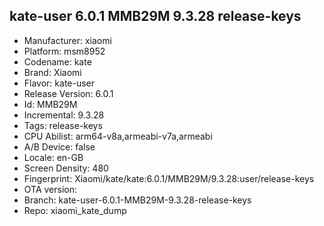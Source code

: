 ## kate-user 6.0.1 MMB29M 9.3.28 release-keys
- Manufacturer: xiaomi
- Platform: msm8952
- Codename: kate
- Brand: Xiaomi
- Flavor: kate-user
- Release Version: 6.0.1
- Id: MMB29M
- Incremental: 9.3.28
- Tags: release-keys
- CPU Abilist: arm64-v8a,armeabi-v7a,armeabi
- A/B Device: false
- Locale: en-GB
- Screen Density: 480
- Fingerprint: Xiaomi/kate/kate:6.0.1/MMB29M/9.3.28:user/release-keys
- OTA version: 
- Branch: kate-user-6.0.1-MMB29M-9.3.28-release-keys
- Repo: xiaomi_kate_dump
